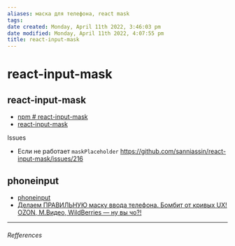 ```yaml
---
aliases: маска для телефона, react mask
tags: 
date created: Monday, April 11th 2022, 3:46:03 pm
date modified: Monday, April 11th 2022, 4:07:55 pm
title: react-input-mask
---
```


# react-input-mask

## react-input-mask

- [npm # react-input-mask](https://www.npmjs.com/package/react-input-mask)
- [react-input-mask](https://github.com/sanniassin/react-input-mask)

Issues
- Если не работает `maskPlaceholder` https://github.com/sanniassin/react-input-mask/issues/216

## phoneinput

- [phoneinput](https://github.com/alexey-goloburdin/phoneinput)
- [Делаем ПРАВИЛЬНУЮ маску ввода телефона. Бомбит от кривых UX! OZON, М.Видео, WildBerries — ну вы чо?!](https://www.youtube.com/watch?v=Lxj_v5z0xRE)

---

###### Refferences
